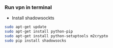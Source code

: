 ### Run vpn in terminal

+ Install shadowsockts
```bash
sudo apt-get update
sudo apt-get install python-pip
sudo apt-get install python-setuptools m2crypto
sudo pip install shadowsocks
```
